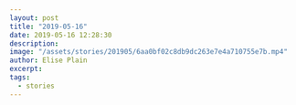 ```yaml
---
layout: post
title: "2019-05-16"
date: 2019-05-16 12:28:30
description: 
image: "/assets/stories/201905/6aa0bf02c8db9dc263e7e4a710755e7b.mp4"
author: Elise Plain
excerpt: 
tags: 
  - stories
---
```



<p></p>
